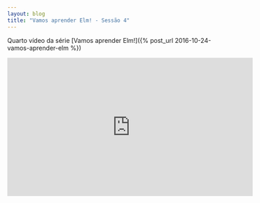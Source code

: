 ```yaml
---
layout: blog
title: "Vamos aprender Elm! - Sessão 4"
---
```


Quarto vídeo da série [Vamos aprender Elm!]({% post_url 2016-10-24-vamos-aprender-elm %})

<iframe width="560" height="315" src="https://www.youtube.com/embed/lzs1jef6ktg" frameborder="0" allowfullscreen></iframe>